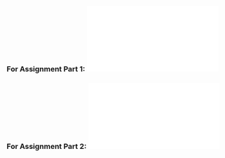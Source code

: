 ### For Assignment Part 1: ![Part1](Readme_Part1.md)
### For Assignment Part 2: ![Part2](Readme_Part2.md)

